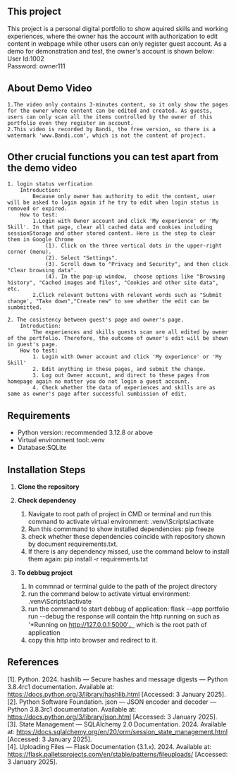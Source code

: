 ## This project
   This project is a personal digital portfolio to show aquired skills and working experiences, where the owner has the account with authorization to edit content in webpage while other users can only register guest account. As a demo for demonstration and test, the owner's account is shown below:  
User Id:1002  
Password: owner111

## About Demo Video 
	1.The video only contains 3-minutes content, so it only show the pages for the owner where content can be edited and created. As guests, users can only scan all the items controlled by the owner of this portfolio even they register an account.  
	2.This video is recorded by Bandi, the free version, so there is a watermark 'www.Bandi.com', which is not the content of project. 
	
## Other crucial functions you can test apart from the demo video
	1. login status verfication
		Introduction:  
			Because only owner has authority to edit the content, user will be asked to login again if he try to edit when login status is removed or expired.
		How to test:  
			1.Login with Owner account and click 'My experience' or 'My Skill'. In that page, clear all cached data and cookies including sessionStorage and other stored content. Here is the step to clear them in Google Chrome
				(1). Click on the three vertical dots in the upper-right corner (menu).
				(2). Select "Settings".
				(3). Scroll down to "Privacy and Security", and then click "Clear browsing data".
				(4). In the pop-up window,  choose options like "Browsing history", "Cached images and files", "Cookies and other site data", etc. 
			2.Click relevant buttons with relevant words such as "Submit change', "Take down","Create new" to see whether the edit can be sumbmitted.  
			  
	2. The cosistency between guest's page and owner's page.
		Introduction:   
			The experiences and skills guests scan are all edited by owner of the portfolio. Therefore, the outcome of owner's edit will be shown in guest's page.
		How to test:
			1. Login with Owner account and click 'My experience' or 'My Skill' 
			2. Edit anything in these pages, and submit the change.
			3. Log out Owner account, and direct to these pages from homepage again no matter you do not login a guest account.
			4. Check whether the data of experiences and skills are as same as owner's page after successful sumbission of edit.  
			
## Requirements
- Python version: recommended 3.12.8 or above
- Virtual environment tool:.venv
- Database:SQLite

## Installation Steps
1. **Clone the repository**
	

2. **Check dependency**
	1. Navigate to root path of project in CMD or terminal and run this command to activate virtual environment:
	.venv\Scripts\activate
	2. Run this commmand to show installed dependencies:
	pip freeze
	3. check whether these dependencies coincide with repository shown by document requirements.txt.
	4. If there is any dependency missed, use the command below to install them again:
	pip install -r requirements.txt
	
3. **To debbug project**
	1. In commnad or terminal guide to the path of the project directory
	2. run the command below to activate virtual environment:
	.venv\Scripts\activate
	3. run the command to start debbug of application:
	flask --app portfolio run --debug
	the response will contain the http running on such as '*Running on http://127.0.0.1:5000‘， which is the root path of application
	4. copy this http into browser and redirect to it.


## References
[1]. Python. 2024. hashlib — Secure hashes and message digests — Python 3.8.4rc1 documentation. Available at: https://docs.python.org/3/library/hashlib.html [Accessed: 3 January 2025].  
[2]. Python Software Foundation. json — JSON encoder and decoder — Python 3.8.3rc1 documentation. Available at: https://docs.python.org/3/library/json.html [Accessed: 3 January 2025].  
[3]. State Management — SQLAlchemy 2.0 Documentation. 2024. Available at: https://docs.sqlalchemy.org/en/20/orm/session_state_management.html [Accessed: 3 January 2025].  
[4]. Uploading Files — Flask Documentation (3.1.x). 2024. Available at: https://flask.palletsprojects.com/en/stable/patterns/fileuploads/ [Accessed: 3 January 2025].
